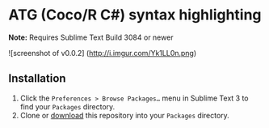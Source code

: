 # ATG (Coco/R C#) syntax highlighting

**Note:** Requires Sublime Text Build 3084 or newer

![screenshot of v0.0.2] (http://i.imgur.com/Yk1LL0n.png)

## Installation
1. Click the `Preferences > Browse Packages…` menu in Sublime Text 3 to find your `Packages` directory.
2. Clone or [download](https://github.com/nolanar/ATG-Syntax-Sublime/archive/master.zip) this repository into your `Packages` directory.
